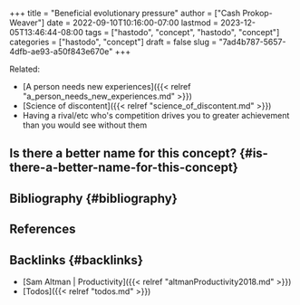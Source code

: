 +++
title = "Beneficial evolutionary pressure"
author = ["Cash Prokop-Weaver"]
date = 2022-09-10T10:16:00-07:00
lastmod = 2023-12-05T13:46:44-08:00
tags = ["hastodo", "concept", "hastodo", "concept"]
categories = ["hastodo", "concept"]
draft = false
slug = "7ad4b787-5657-4dfb-ae93-a50f843e670e"
+++

Related:

-   [A person needs new experiences]({{< relref "a_person_needs_new_experiences.md" >}})
-   [Science of discontent]({{< relref "science_of_discontent.md" >}})
-   Having a rival/etc who's competition drives you to greater achievement than you would see without them


## Is there a better name for this concept? {#is-there-a-better-name-for-this-concept}


## Bibliography {#bibliography}

## References

<style>.csl-entry{text-indent: -1.5em; margin-left: 1.5em;}</style><div class="csl-bib-body">
</div>


## Backlinks {#backlinks}

-   [Sam Altman | Productivity]({{< relref "altmanProductivity2018.md" >}})
-   [Todos]({{< relref "todos.md" >}})

